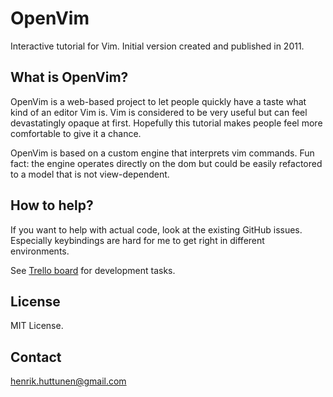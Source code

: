 # OpenVim
Interactive tutorial for Vim. Initial version created and published in 2011.

## What is OpenVim?

OpenVim is a web-based project to let people quickly have a taste what kind of an editor Vim is.
Vim is considered to be very useful but can feel devastatingly opaque at first. Hopefully this tutorial makes people feel more comfortable to give it a chance.

OpenVim is based on a custom engine that interprets vim commands. 
Fun fact: the engine operates directly on the dom but could be easily refactored to a model that is not view-dependent.

## How to help?

If you want to help with actual code, look at the existing GitHub issues. Especially keybindings are hard for me to get right in different environments.

See [Trello board](https://trello.com/board/openvim/4e71135e9dbc8100001b9c5c) for development tasks.

## License

MIT License.

## Contact

henrik.huttunen@gmail.com
